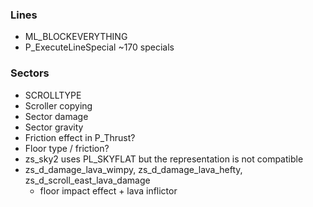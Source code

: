 ### Lines
- ML_BLOCKEVERYTHING
- P_ExecuteLineSpecial ~170 specials

### Sectors
- SCROLLTYPE
- Scroller copying
- Sector damage
- Sector gravity
- Friction effect in P_Thrust?
- Floor type / friction?
- zs_sky2 uses PL_SKYFLAT but the representation is not compatible
- zs_d_damage_lava_wimpy, zs_d_damage_lava_hefty, zs_d_scroll_east_lava_damage
  - floor impact effect + lava inflictor
